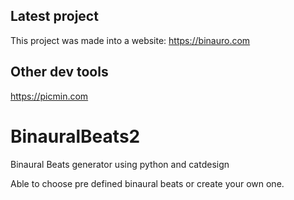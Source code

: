 ## Latest project
This project was made into a website: 
https://binauro.com

## Other dev tools
https://picmin.com

# BinauralBeats2
Binaural Beats generator using python and catdesign

Able to choose pre defined binaural beats or create your own one.  
